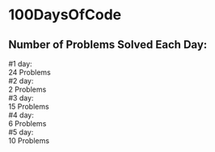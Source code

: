 # 100DaysOfCode

## Number of Problems Solved Each Day:

#1 day:\
24 Problems\
#2 day:\
2 Problems\
#3 day:\
15 Problems\
#4 day:\
6 Problems\
#5 day:\
10 Problems
